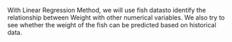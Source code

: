 With Linear Regression Method, we will use fish datasto identify the relationship between Weight with other numerical variables. We also try to see whether the weight of the fish can be predicted based on historical data.

